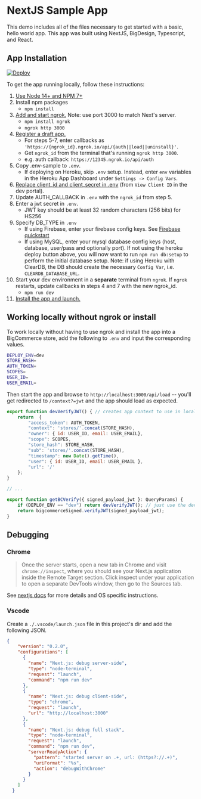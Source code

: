 # NextJS Sample App

This demo includes all of the files necessary to get started with a basic, hello world app. This app was built using NextJS, BigDesign, Typescript, and React.
## App Installation

[![Deploy](https://www.herokucdn.com/deploy/button.svg)](https://heroku.com/deploy?template=https://github.com/bigcommerce/sample-app-nodejs)

To get the app running locally, follow these instructions:

1. [Use Node 14+ and NPM 7+](https://docs.npmjs.com/downloading-and-installing-node-js-and-npm#checking-your-version-of-npm-and-node-js)
2. Install npm packages
    - `npm install`
3. [Add and start ngrok.](https://www.npmjs.com/package/ngrok#usage) Note: use port 3000 to match Next's server.
    - `npm install ngrok`
    - `ngrok http 3000`
4. [Register a draft app.](https://developer.bigcommerce.com/docs/3ef776e175eda-big-commerce-apps-quick-start#register-the-app)
     - For steps 5-7, enter callbacks as `'https://{ngrok_id}.ngrok.io/api/{auth||load||uninstall}'`. 
     - Get `ngrok_id` from the terminal that's running `ngrok http 3000`.
     - e.g. auth callback: `https://12345.ngrok.io/api/auth`
5. Copy .env-sample to `.env`.
     - If deploying on Heroku, skip `.env` setup.  Instead, enter `env` variables in the Heroku App Dashboard under `Settings -> Config Vars`.
6. [Replace client_id and client_secret in .env](https://devtools.bigcommerce.com/my/apps) (from `View Client ID` in the dev portal).
7. Update AUTH_CALLBACK in `.env` with the `ngrok_id` from step 5.
8. Enter a jwt secret in `.env`.
    - JWT key should be at least 32 random characters (256 bits) for HS256
9. Specify DB_TYPE in `.env`
    - If using Firebase, enter your firebase config keys. See [Firebase quickstart](https://firebase.google.com/docs/firestore/quickstart)
    - If using MySQL, enter your mysql database config keys (host, database, user/pass and optionally port). If not using the heroku deploy button above, you will now want to run `npm run db:setup` to perform the initial database setup. Note: if using Heroku with ClearDB, the DB should create the necessary `Config Var`, i.e. `CLEARDB_DATABASE_URL`.
10. Start your dev environment in a **separate** terminal from `ngrok`. If `ngrok` restarts, update callbacks in steps 4 and 7 with the new ngrok_id.
    - `npm run dev`
11. [Install the app and launch.](https://developer.bigcommerce.com/docs/3ef776e175eda-big-commerce-apps-quick-start#install-the-app)

## Working locally without ngrok or install

To work locally without having to use ngrok and install the app into a BigCommerce store, add the following to `.env` and input the corresponding values.

```bash
DEPLOY_ENV=dev
STORE_HASH=
AUTH_TOKEN=
SCOPES=
USER_ID=
USER_EMAIL=
```

Then start the app and browse to `http://localhost:3000/api/load` -- you'll get redirected to `/context?=jwt` and the app should load as expected.

```js
export function devVerifyJWT() { // creates app context to use in local dev
    return  {
        "access_token": AUTH_TOKEN,
        "context": 'stores/'.concat(STORE_HASH),
        "owner": { id: USER_ID, email: USER_EMAIL},
        "scope": SCOPES,
        "store_hash": STORE_HASH,
        "sub": 'stores/'.concat(STORE_HASH),
        "timestamp": new Date().getTime(),
        "user": { id: USER_ID, email: USER_EMAIL },
        "url": '/'
    };
}

// ...

export function getBCVerify({ signed_payload_jwt }: QueryParams) {
    if (DEPLOY_ENV == "dev") return devVerifyJWT(); // just use the dev context
    return bigcommerceSigned.verifyJWT(signed_payload_jwt);
}
```

## Debugging

### Chrome

> Once the server starts, open a new tab in Chrome and visit `chrome://inspect`, where you should see your Next.js application inside the Remote Target section. Click inspect under your application to open a separate DevTools window, then go to the Sources tab.

See [nextjs docs](https://nextjs.org/docs/advanced-features/debugging) for more details and OS specific instructions. 

### Vscode

Create a `./.vscode/launch.json` file in this project's dir and add the following JSON.

```json
{
    "version": "0.2.0",
    "configurations": [
      {
        "name": "Next.js: debug server-side",
        "type": "node-terminal",
        "request": "launch",
        "command": "npm run dev"
      },
      {
        "name": "Next.js: debug client-side",
        "type": "chrome",
        "request": "launch",
        "url": "http://localhost:3000"
      },
      {
        "name": "Next.js: debug full stack",
        "type": "node-terminal",
        "request": "launch",
        "command": "npm run dev",
        "serverReadyAction": {
          "pattern": "started server on .+, url: (https?://.+)",
          "uriFormat": "%s",
          "action": "debugWithChrome"
        }
      }
    ]
  }
```
